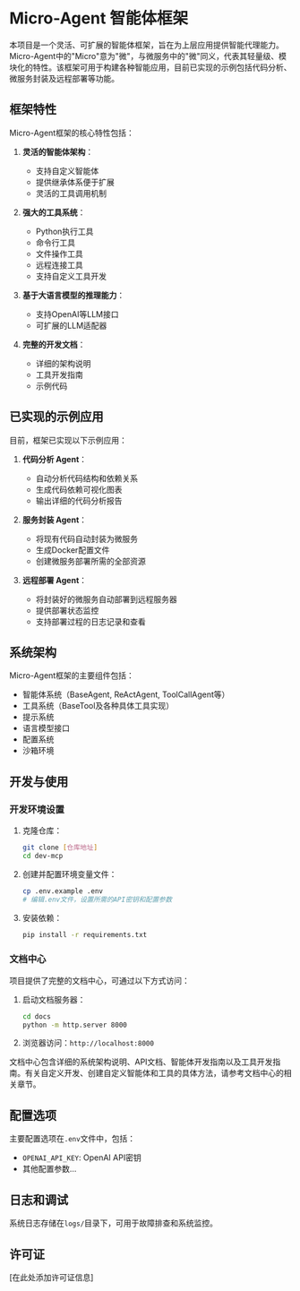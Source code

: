 # Micro-Agent 智能体框架

本项目是一个灵活、可扩展的智能体框架，旨在为上层应用提供智能代理能力。Micro-Agent中的"Micro"意为"微"，与微服务中的"微"同义，代表其轻量级、模块化的特性。该框架可用于构建各种智能应用，目前已实现的示例包括代码分析、微服务封装及远程部署等功能。

## 框架特性

Micro-Agent框架的核心特性包括：

1. **灵活的智能体架构**：
   - 支持自定义智能体
   - 提供继承体系便于扩展
   - 灵活的工具调用机制

2. **强大的工具系统**：
   - Python执行工具
   - 命令行工具
   - 文件操作工具
   - 远程连接工具
   - 支持自定义工具开发

3. **基于大语言模型的推理能力**：
   - 支持OpenAI等LLM接口
   - 可扩展的LLM适配器

4. **完整的开发文档**：
   - 详细的架构说明
   - 工具开发指南
   - 示例代码

## 已实现的示例应用

目前，框架已实现以下示例应用：

1. **代码分析 Agent**：
   - 自动分析代码结构和依赖关系
   - 生成代码依赖可视化图表
   - 输出详细的代码分析报告

2. **服务封装 Agent**：
   - 将现有代码自动封装为微服务
   - 生成Docker配置文件
   - 创建微服务部署所需的全部资源

3. **远程部署 Agent**：
   - 将封装好的微服务自动部署到远程服务器
   - 提供部署状态监控
   - 支持部署过程的日志记录和查看

## 系统架构

Micro-Agent框架的主要组件包括：

- 智能体系统（BaseAgent, ReActAgent, ToolCallAgent等）
- 工具系统（BaseTool及各种具体工具实现）
- 提示系统
- 语言模型接口
- 配置系统
- 沙箱环境

## 开发与使用

### 开发环境设置

1. 克隆仓库：
   ```bash
   git clone [仓库地址]
   cd dev-mcp
   ```

2. 创建并配置环境变量文件：
   ```bash
   cp .env.example .env
   # 编辑.env文件，设置所需的API密钥和配置参数
   ```

3. 安装依赖：
   ```bash
   pip install -r requirements.txt
   ```

### 文档中心

项目提供了完整的文档中心，可通过以下方式访问：

1. 启动文档服务器：
   ```bash
   cd docs
   python -m http.server 8000
   ```

2. 浏览器访问：`http://localhost:8000`

文档中心包含详细的系统架构说明、API文档、智能体开发指南以及工具开发指南。有关自定义开发、创建自定义智能体和工具的具体方法，请参考文档中心的相关章节。

## 配置选项

主要配置选项在`.env`文件中，包括：

- `OPENAI_API_KEY`: OpenAI API密钥
- 其他配置参数...

## 日志和调试

系统日志存储在`logs/`目录下，可用于故障排查和系统监控。

## 许可证

[在此处添加许可证信息]